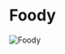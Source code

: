 # Foody
![Foody](https://github.com/Tithi-Paul/Foody/assets/45089905/fef44eb0-efef-4854-9077-9e976ee590da)
